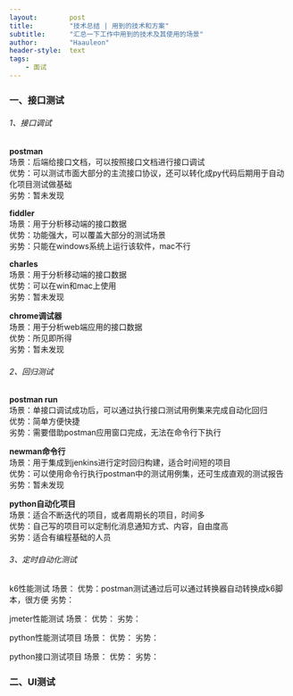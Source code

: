 ```yaml
---
layout:        post
title:         "技术总结 | 用到的技术和方案"
subtitle:      "汇总一下工作中用到的技术及其使用的场景"
author:        "Haauleon"
header-style:  text
tags:
    - 面试
---
```


### 一、接口测试
###### 1、接口调试
**postman**         
场景：后端给接口文档，可以按照接口文档进行接口调试          
优势：可以测试市面大部分的主流接口协议，还可以转化成py代码后期用于自动化项目测试做基础          
劣势：暂未发现      

**fiddler**     
场景：用于分析移动端的接口数据       
优势：功能强大，可以覆盖大部分的测试场景     
劣势：只能在windows系统上运行该软件，mac不行         

**charles**      
场景：用于分析移动端的接口数据       
优势：可以在win和mac上使用     
劣势：暂未发现     

**chrome调试器**     
场景：用于分析web端应用的接口数据     
优势：所见即所得      
劣势：暂未发现      

###### 2、回归测试
**postman run**     
场景：单接口调试成功后，可以通过执行接口测试用例集来完成自动化回归      
优势：简单方便快捷     
劣势：需要借助postman应用窗口完成，无法在命令行下执行     

**newman命令行**    
场景：用于集成到jenkins进行定时回归构建，适合时间短的项目         
优势：可以使用命令行执行postman中的测试用例集，还可生成直观的测试报告      
劣势：暂未发现     

**python自动化项目**     
场景：适合不断迭代的项目，或者周期长的项目，时间多     
优势：自己写的项目可以定制化消息通知方式、内容，自由度高    
劣势：适合有编程基础的人员      

###### 3、定时自动化测试
k6性能测试
场景：
优势：postman测试通过后可以通过转换器自动转换成k6脚本，很方便
劣势：

jmeter性能测试
场景：
优势：
劣势：

python性能测试项目
场景：
优势：
劣势：

python接口测试项目
场景：
优势：
劣势：



### 二、UI测试